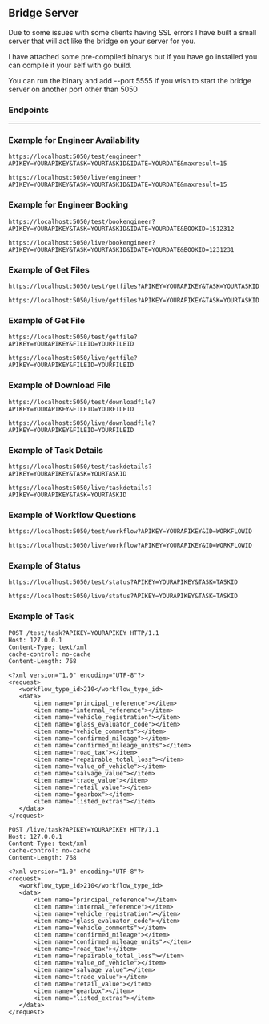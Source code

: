 Bridge Server
---

Due to some issues with some clients having SSL errors I have built a small server that will act like the bridge on your server for you.

I have attached some pre-compiled binarys but if you have go installed you can compile it your self with go build.

You can run the binary and add --port 5555 if you wish to start the bridge server on another port other than 5050


### Endpoints

---


### Example for Engineer Availability


```
https://localhost:5050/test/engineer?APIKEY=YOURAPIKEY&TASK=YOURTASKID&IDATE=YOURDATE&maxresult=15
```

```
https://localhost:5050/live/engineer?APIKEY=YOURAPIKEY&TASK=YOURTASKID&IDATE=YOURDATE&maxresult=15
```


### Example for Engineer Booking


```
https://localhost:5050/test/bookengineer?APIKEY=YOURAPIKEY&TASK=YOURTASKID&IDATE=YOURDATE&BOOKID=1512312
```

```
https://localhost:5050/live/bookengineer?APIKEY=YOURAPIKEY&TASK=YOURTASKID&IDATE=YOURDATE&BOOKID=1231231
```

### Example of Get Files


```
https://localhost:5050/test/getfiles?APIKEY=YOURAPIKEY&TASK=YOURTASKID
```

```
https://localhost:5050/live/getfiles?APIKEY=YOURAPIKEY&TASK=YOURTASKID
```


### Example of Get File


```
https://localhost:5050/test/getfile?APIKEY=YOURAPIKEY&FILEID=YOURFILEID
```

```
https://localhost:5050/live/getfile?APIKEY=YOURAPIKEY&FILEID=YOURFILEID
```


### Example of Download File


```
https://localhost:5050/test/downloadfile?APIKEY=YOURAPIKEY&FILEID=YOURFILEID
```

```
https://localhost:5050/live/downloadfile?APIKEY=YOURAPIKEY&FILEID=YOURFILEID
```



### Example of Task Details


```
https://localhost:5050/test/taskdetails?APIKEY=YOURAPIKEY&TASK=YOURTASKID
```

```
https://localhost:5050/live/taskdetails?APIKEY=YOURAPIKEY&TASK=YOURTASKID
```

### Example of Workflow Questions


```
https://localhost:5050/test/workflow?APIKEY=YOURAPIKEY&ID=WORKFLOWID
```

```
https://localhost:5050/live/workflow?APIKEY=YOURAPIKEY&ID=WORKFLOWID
```

### Example of Status


```
https://localhost:5050/test/status?APIKEY=YOURAPIKEY&TASK=TASKID
```

```
https://localhost:5050/live/status?APIKEY=YOURAPIKEY&TASK=TASKID
```


### Example of Task

```
POST /test/task?APIKEY=YOURAPIKEY HTTP/1.1
Host: 127.0.0.1
Content-Type: text/xml
cache-control: no-cache
Content-Length: 768

<?xml version="1.0" encoding="UTF-8"?>
<request>
   <workflow_type_id>210</workflow_type_id>
   <data>
	   <item name="principal_reference"></item>
	   <item name="internal_reference"></item>
	   <item name="vehicle_registration"></item>
	   <item name="glass_evaluator_code"></item>
	   <item name="vehicle_comments"></item>
	   <item name="confirmed_mileage"></item>
	   <item name="confirmed_mileage_units"></item>
	   <item name="road_tax"></item>
	   <item name="repairable_total_loss"></item>
	   <item name="value_of_vehicle"></item>
	   <item name="salvage_value"></item>
	   <item name="trade_value"></item>
	   <item name="retail_value"></item>
	   <item name="gearbox"></item>
	   <item name="listed_extras"></item>
   </data>
</request>
```


```
POST /live/task?APIKEY=YOURAPIKEY HTTP/1.1
Host: 127.0.0.1
Content-Type: text/xml
cache-control: no-cache
Content-Length: 768

<?xml version="1.0" encoding="UTF-8"?>
<request>
   <workflow_type_id>210</workflow_type_id>
   <data>
	   <item name="principal_reference"></item>
	   <item name="internal_reference"></item>
	   <item name="vehicle_registration"></item>
	   <item name="glass_evaluator_code"></item>
	   <item name="vehicle_comments"></item>
	   <item name="confirmed_mileage"></item>
	   <item name="confirmed_mileage_units"></item>
	   <item name="road_tax"></item>
	   <item name="repairable_total_loss"></item>
	   <item name="value_of_vehicle"></item>
	   <item name="salvage_value"></item>
	   <item name="trade_value"></item>
	   <item name="retail_value"></item>
	   <item name="gearbox"></item>
	   <item name="listed_extras"></item>
   </data>
</request>
```
